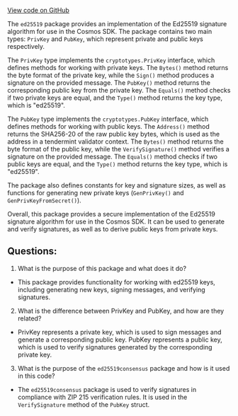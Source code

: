[View code on GitHub](https://github.com/cosmos/cosmos-sdk/blob/main/crypto/keys/ed25519/ed25519.go)

The `ed25519` package provides an implementation of the Ed25519 signature algorithm for use in the Cosmos SDK. The package contains two main types: `PrivKey` and `PubKey`, which represent private and public keys respectively. 

The `PrivKey` type implements the `cryptotypes.PrivKey` interface, which defines methods for working with private keys. The `Bytes()` method returns the byte format of the private key, while the `Sign()` method produces a signature on the provided message. The `PubKey()` method returns the corresponding public key from the private key. The `Equals()` method checks if two private keys are equal, and the `Type()` method returns the key type, which is "ed25519". 

The `PubKey` type implements the `cryptotypes.PubKey` interface, which defines methods for working with public keys. The `Address()` method returns the SHA256-20 of the raw public key bytes, which is used as the address in a tendermint validator context. The `Bytes()` method returns the byte format of the public key, while the `VerifySignature()` method verifies a signature on the provided message. The `Equals()` method checks if two public keys are equal, and the `Type()` method returns the key type, which is "ed25519". 

The package also defines constants for key and signature sizes, as well as functions for generating new private keys (`GenPrivKey()` and `GenPrivKeyFromSecret()`). 

Overall, this package provides a secure implementation of the Ed25519 signature algorithm for use in the Cosmos SDK. It can be used to generate and verify signatures, as well as to derive public keys from private keys.
## Questions: 
 1. What is the purpose of this package and what does it do?
- This package provides functionality for working with ed25519 keys, including generating new keys, signing messages, and verifying signatures.

2. What is the difference between PrivKey and PubKey, and how are they related?
- PrivKey represents a private key, which is used to sign messages and generate a corresponding public key. PubKey represents a public key, which is used to verify signatures generated by the corresponding private key.

3. What is the purpose of the `ed25519consensus` package and how is it used in this code?
- The `ed25519consensus` package is used to verify signatures in compliance with ZIP 215 verification rules. It is used in the `VerifySignature` method of the `PubKey` struct.